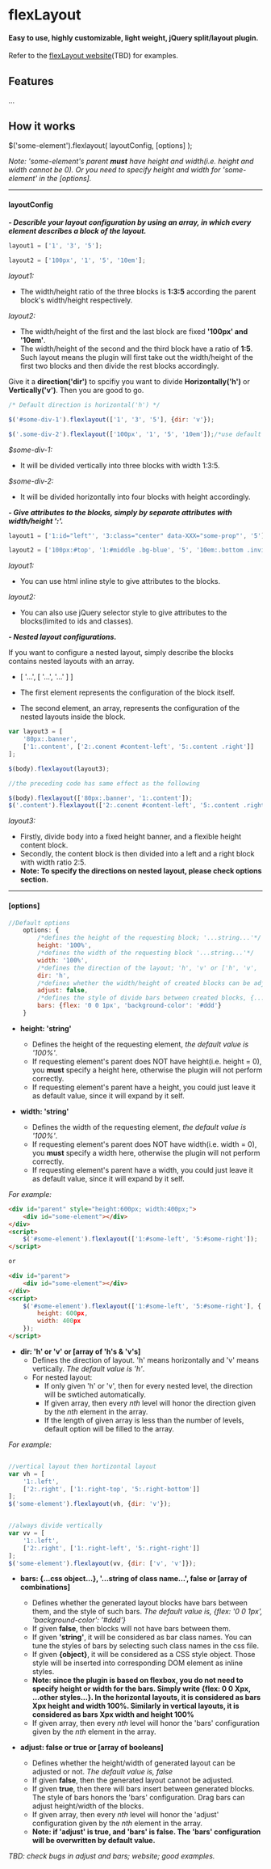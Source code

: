 # flexLayout #
#### Easy to use, highly customizable, light weight, jQuery split/layout plugin. ####

Refer to the [flexLayout website]()(TBD) for examples.

## Features ##

...

## How it works ##

$('some-element').flexlayout( layoutConfig, [options] );

*Note: 'some-element's parent **must** have height and width(i.e. height and width cannot be 0). Or you need to specify height and width for 'some-element' in the [options].*

- - - -
#### **layoutConfig** ####

***- Describle your layout configuration by using an array, in which every element describes a block of the layout.***

```js
layout1 = ['1', '3', '5'];

layout2 = ['100px', '1', '5', '10em'];
```

_layout1:_
* The width/height ratio of the three blocks is **1:3:5**  according the parent block's width/height respectively.

_layout2:_
* The width/height of the first and the last block are fixed **'100px' and '10em'**.
* The width/height of the second and the third block have a ratio of **1:5**.
Such layout means the plugin will first take out the width/height of the first two blocks and then divide the rest blocks accordingly.

Give it a **direction('dir')** to spcifiy you want to divide **Horizontally('h')** or **Vertically('v')**. Then you are good to go.

```js
/* Default direction is horizontal('h') */

$('#some-div-1').flexlayout(['1', '3', '5'], {dir: 'v'});

$('.some-div-2').flexlayout(['100px', '1', '5', '10em']);/*use default options*/
```

_$some-div-1:_
* It will be divided vertically into three blocks with width 1:3:5.

_$some-div-2:_
* It will be divided horizontally into four blocks with height accordingly.

***- Give attributes to the blocks, simply by separate attributes with width/height ':'.***

```js
layout1 = ['1:id="left"', '3:class="center" data-XXX="some-prop"', '5'];

layout2 = ['100px:#top', '1:#middle .bg-blue', '5', '10em:.bottom .invisible'];
```

_layout1:_
* You can use html inline style to give attributes to the blocks.

_layout2:_
* You can also use jQuery selector style to give attributes to the blocks(limited to ids and classes).

***- Nested layout configurations.***

If you want to configure a nested layout, simply describe the blocks contains nested layouts with an array. 
* [ '...', [ '...', '...' ] ]

* The first element represents the configuration of the block itself.

* The second element, an array, represents the configuration of the nested layouts inside the block.

```js
var layout3 = [
    '80px:.banner',
    ['1:.content', ['2:.conent #content-left', '5:.content .right']]
];

$(body).flexlayout(layout3);

//the preceding code has same effect as the following

$(body).flexlayout(['80px:.banner', '1:.content']);
$('.content').flexlayout(['2:.conent #content-left', '5:.content .right'], {dir: 'v'});

```

_layout3:_
* Firstly, divide body into a fixed height banner, and a flexible height content block.
* Secondly, the content block is then divided into a left and a right block with width ratio 2:5.
* **Note: To specify the directions on nested layout, please check options section.**

- - - -


#### **[options]** ####

```js
//Default options
    options: {
        /*defines the height of the requesting block; '...string...'*/
        height: '100%',
        /*defines the width of the requesting block '...string...'*/
        width: '100%',
        /*defines the direction of the layout; 'h', 'v' or ['h', 'v', 'v', ...]*/
        dir: 'h',
        /*defines whether the width/height of created blocks can be adjusted or not, boolean or [boolean, boolean]*/
        adjust: false,
        /*defines the style of divide bars between created blocks, {...css object}, '...string of class name...', boolean or [..., ..., ..., ...]*/
        bars: {flex: '0 0 1px', 'background-color': '#ddd'}
    }
```

* **height: 'string'**
    
    * Defines the height of the requesting element, *the default value is '100%'*.
    * If requesting element's parent does NOT have height(i.e. height = 0), you **must** specify a height here, otherwise the plugin will not perform correctly.
    * If requesting element's parent have a height, you could just leave it as default value, since it will expand by it self.


* **width: 'string'**
    
    * Defines the width of the requesting element, *the default value is '100%'*.
    * If requesting element's parent does NOT have width(i.e. width = 0), you **must** specify a width here, otherwise the plugin will not perform correctly.
    * If requesting element's parent have a width, you could just leave it as default value, since it will expand by it self.

*For example:*

```html
<div id="parent" style="height:600px; width:400px;">
    <div id="some-element"></div>
</div>
<script>
    $('#some-element').flexlayout(['1:#some-left', '5:#some-right']);
</script>

or

<div id="parent">
    <div id="some-element"></div>
</div>
<script>
    $('#some-element').flexlayout(['1:#some-left', '5:#some-right'], {
        height: 600px,
        width: 400px
    });
</script>

```

* **dir: 'h' or 'v' or [array of 'h's & 'v's]**
    * Defines the direction of layout. 'h' means horizontally and 'v' means vertically. *The default value is 'h'*.
    * For nested layout:
        * If only given 'h' or 'v', then for every nested level, the direction will be swtiched automatically.
        * If given array, then every *nth* level will honor the direction given by the *nth* element in the array.
        * If the length of given array is less than the number of levels, default option will be filled to the array.

*For example:*

```js

//vertical layout then hortizontal layout
var vh = [
    '1:.left',
    ['2:.right', ['1:.right-top', '5:.right-bottom']]
]; 
$('some-element').flexlayout(vh, {dir: 'v'});


//always divide vertically
var vv = [
    '1:.left',
    ['2:.right', ['1:.right-left', '5:.right-right']]
]; 
$('some-element').flexlayout(vv, {dir: ['v', 'v']});


```

* **bars: {...css object...}, '...string of class name...', false or [array of combinations]**
    * Defines whether the generated layout blocks have bars between them, and the style of such bars. *The default value is, {flex: '0 0 1px', 'background-color': '#ddd'}*
    * If given **false**, then blocks will not have bars between them.
    * If given **'string'**, it will be considered as bar class names. You can tune the styles of bars by selecting such class names in the css file.
    * If given **{object}**, it will be considered as a CSS style object. Those style will be inserted into corresponding DOM element as inline styles.
    * **Note: since the plugin is based on flexbox, you do not need to specify height or width for the bars. Simply write {flex: 0 0 Xpx, ...other styles...}. In the horizontal layouts, it is considered as bars Xpx height and width 100%. Similarly in vertical layouts, it is considered as bars Xpx width and height 100%**
    * If given array, then every *nth* level will honor the 'bars' configuration given by the *nth* element in the array.

* **adjust: false or true or [array of booleans]**
    * Defines whether the height/width of generated layout can be adjusted or not. *The default value is, false*
    * If given **false**, then the generated layout cannot be adjusted.
    * If given **true**, then there will bars insert between generated blocks. The style of bars honors the 'bars' configuration. Drag bars can adjust height/width of the blocks.
    * If given array, then every *nth* level will honor the 'adjust' configuration given by the *nth* element in the array.
    * **Note: if 'adjust' is true, and 'bars' is false. The 'bars' configuration will be overwritten by default value.**

*TBD: check bugs in adjust and bars; website; good examples.*
